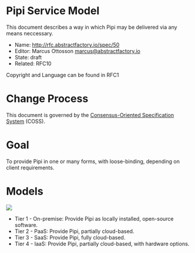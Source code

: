 # Pipi Service Model

This document describes a way in which Pipi may be delivered via any means neccessary.

* Name: http://rfc.abstractfactory.io/spec/50
* Editor: Marcus Ottosson <marcus@abstractfactory.io>
* State: draft
* Related: RFC10

Copyright and Language can be found in RFC1

# Change Process

This document is governed by the [Consensus-Oriented Specification System](http://www.digistan.org/spec:1/COSS) (COSS).

# Goal

To provide Pipi in one or many forms, with loose-binding, depending on client requirements.

# Models

![](https://dl.dropbox.com/s/cc2nteh1hhv8cq8/separation_of_responsibilities.png)

* Tier 1 - On-premise: Provide Pipi as locally installed, open-source software.
* Tier 2 - PaaS: Provide Pipi, partially cloud-based.
* Tier 3 - SaaS: Provide Pipi, fully cloud-based.
* Tier 4 - IaaS: Provide Pipi, partially cloud-based, with hardware options.
